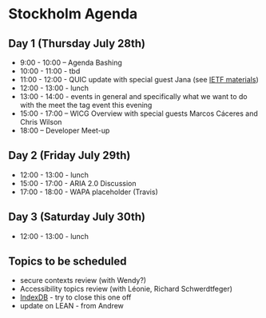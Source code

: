 # Stockholm Agenda

## Day 1 (Thursday July 28th)

* 9:00 - 10:00 – Agenda Bashing
* 10:00 - 11:00 - tbd
* 11:00 - 12:00 - QUIC update with special guest Jana (see [IETF materials](https://datatracker.ietf.org/meeting/96/materials.html))
* 12:00 - 13:00 - lunch
* 13:00 - 14:00 - events in general and specifically what we want to do with the meet the tag event this evening
* 15:00 - 17:00 – WICG Overview with special guests Marcos Cáceres and Chris Wilson
* 18:00 – Developer Meet-up

## Day 2 (Friday July 29th) 

* 12:00 - 13:00 - lunch
* 15:00 - 17:00 - ARIA 2.0 Discussion
* 17:00 - 18:00 - WAPA placeholder (Travis)

## Day 3 (Saturday July 30th)

* 12:00 - 13:00 - lunch

## Topics to be scheduled

* secure contexts review (with Wendy?)
* Accessibility topics review (with Léonie, Richard Schwerdtfeger)
* [IndexDB](https://github.com/w3ctag/spec-reviews/issues/84) - try to close this one off
* update on LEAN - from Andrew

